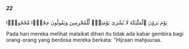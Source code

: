 ##### 22

<span class="ayah">يَوْمَ يَرَوْنَ ٱلْمَلَٰٓئِكَةَ لَا بُشْرَىٰ يَوْمَئِذٍۢ لِّلْمُجْرِمِينَ وَيَقُولُونَ حِجْرًۭا مَّحْجُورًۭا</span>

<span class="ayah_translation">Pada hari mereka melihat malaikat dihari itu tidak ada kabar gembira bagi orang-orang yang berdosa mereka berkata: "Hijraan mahjuuraa.</span>
